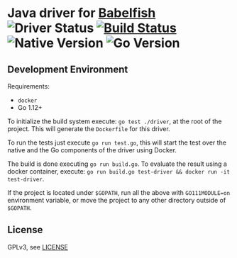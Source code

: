 # Java driver for [Babelfish](https://github.com/bblfsh/bblfshd) ![Driver Status](https://img.shields.io/badge/status-beta-dbd25c.svg) [![Build Status](https://travis-ci.org/bblfsh/java-driver.svg?branch=master)](https://travis-ci.org/bblfsh/java-driver) ![Native Version](https://img.shields.io/badge/java%20version-8-aa93ea.svg) ![Go Version](https://img.shields.io/badge/go%20version-1.12-63afbf.svg)

Development Environment
-----------------------

Requirements:
- `docker`
- Go 1.12+

To initialize the build system execute: `go test ./driver`, at the root of the project. This will generate the `Dockerfile` for this driver.

To run the tests just execute `go run test.go`, this will start the test over the native and the Go components of the driver using Docker.

The build is done executing `go run build.go`. To evaluate the result using a docker container, execute:
`go run build.go test-driver && docker run -it test-driver`.

If the project is located under `$GOPATH`, run all the above with `GO111MODULE=on` environment variable,
or move the project to any other directory outside of `$GOPATH`.

License
-------

GPLv3, see [LICENSE](LICENSE)



